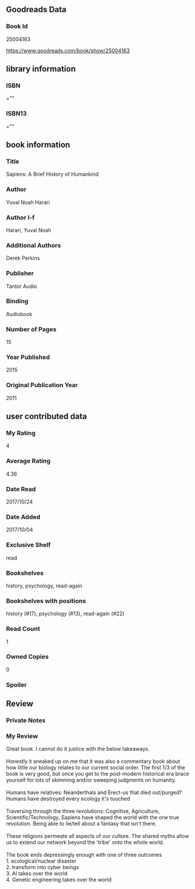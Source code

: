 <!-- This template shows how to bulk convert all columns of data into one markdown file -->
<!-- caveat: KeyError if there's a mismatch. Empty values output nothing -->

## Goodreads Data

### Book Id 

25004163

https://www.goodreads.com/book/show/25004163

## library information

### ISBN 
=""

### ISBN13 
=""

## book information

### Title
Sapiens: A Brief History of Humankind

### Author 
Yuval Noah Harari

### Author l-f 
Harari, Yuval Noah

### Additional Authors
Derek Perkins

### Publisher 
Tantor Audio

### Binding
Audiobook

### Number of Pages
15

### Year Published
2015

### Original Publication Year 
2011

## user contributed data

### My Rating
4

### Average Rating
4.36

### Date Read
2017/10/24

### Date Added
2017/10/04

### Exclusive Shelf
read

### Bookshelves
history, psychology, read-again

### Bookshelves with positions
history (#17), psychology (#13), read-again (#22)

### Read Count
1

### Owned Copies
0

### Spoiler 


## Review

### Private Notes


### My Review
Great book. I cannot do it justice with the below takeaways.<br/><br/>Honestly it sneaked up on me that it was also a commentary book about how little our biology relates to our current social order. The first 1/3 of the book is very good, but once you get to the post-modern historical era brace yourself for lots of skimming and/or sweeping judgments on humanity.<br/><br/>Humans have relatives: Neanderthals and Erect-us that died out/purged?<br/>Humans have destroyed every ecology it's touched<br/><br/>Traversing through the three revolutions: Cognitive, Agriculture, Scientific/Technology, Sapiens have shaped the world with the one true revolution. Being able to lie/tell about a fantasy that isn't there.<br/><br/>These religions permeate all aspects of our culture. The shared myths allow us to extend our network beyond the 'tribe' onto the whole world.<br/><br/>The book ends depressingly enough with one of three outcomes<br/>1. ecological/nuclear disaster<br/>2. transform into cyber beings<br/>3. AI takes over the world<br/>4. Genetic engineering takes over the world